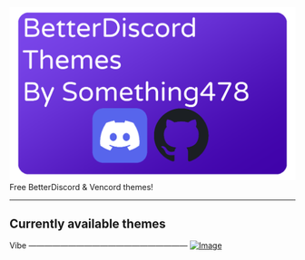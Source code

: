 ![Image](Resources/logo.png)
Free BetterDiscord & Vencord themes!

--------------------------------------
Currently available themes
-------------------------------------
Vibe ————————————————————
[![Image](https://custom-icon-badges.demolab.com/badge/-Download-blue?style=for-the-badge&logo=download&logoColor=white "Download")](https://mega.nz/file/xFF32bTQ#IMG5CqJ87KQcUoQxv8qL5HgiG1eS-9j9sqEta2PoTlU)
